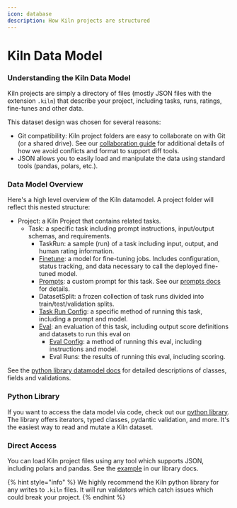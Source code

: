 ```yaml
---
icon: database
description: How Kiln projects are structured
---
```


# Kiln Data Model

### Understanding the Kiln Data Model

Kiln projects are simply a directory of files (mostly JSON files with the extension `.kiln`) that describe your project, including tasks, runs, ratings, fine-tunes and other data.

This dataset design was chosen for several reasons:

* Git compatibility: Kiln project folders are easy to collaborate on with Git (or a shared drive). See our [collaboration guide](../docs/collaboration.md#technical-collaboration-architecture) for additional details of how we avoid conflicts and format to support diff tools.
* JSON allows you to easily load and manipulate the data using standard tools (pandas, polars, etc.).

### Data Model Overview

Here's a high level overview of the Kiln datamodel. A project folder will reflect this nested structure:

* Project: a Kiln Project that contains related tasks.
  * Task: a specific task including prompt instructions, input/output schemas, and requirements.
    * TaskRun: a sample (run) of a task including input, output, and human rating information.
    * [Finetune](../docs/fine-tuning-guide.md): a model for fine-tuning jobs. Includes configuration, status tracking, and data necessary to call the deployed fine-tuned model.
    * [Prompts](../docs/prompts.md): a custom prompt for this task. See our [prompts docs](../docs/prompts.md) for details.
    * DatasetSplit: a frozen collection of task runs divided into train/test/validation splits.
    * [Task Run Config](../docs/evaluations.md#finding-the-ideal-run-method): a specific method of running this task, including a prompt and model.
    * [Eval](../docs/evaluations.md): an evaluation of this task, including output score definitions and datasets to run this eval on
      * [Eval Config](../docs/evaluations.md#finding-the-ideal-eval-method): a method of running this eval, including instructions and model.
      * Eval Runs: the results of running this eval, including scoring.

See the [python library datamodel docs](https://kiln-ai.github.io/Kiln/kiln_core_docs/kiln_ai/datamodel.html) for detailed descriptions of classes, fields and validations.

### Python Library

If you want to access the data model via code, check out our [python library](python-library-quickstart.md). The library offers iterators, typed classes, pydantic validation, and more. It's the easiest way to read and mutate a Kiln dataset.

### Direct Access

You can load Kiln project files using any tool which supports JSON, including polars and pandas. See the [example](https://kiln-ai.github.io/Kiln/kiln_core_docs/kiln_ai.html#using-kiln-dataset-in-pandas) in our library docs.

{% hint style="info" %}
We highly recommend the Kiln python library for any writes to `.kiln` files. It will run validators which catch issues which could break your project.
{% endhint %}
